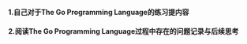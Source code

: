 #### 1.自己对于The Go Programming Language的练习提内容

#### 2.阅读The Go Programming Language过程中存在的问题记录与后续思考


